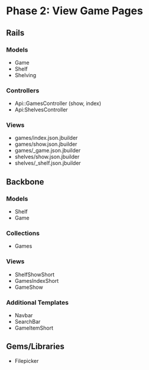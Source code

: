 # Phase 2:  View Game Pages

## Rails
### Models
* Game
* Shelf
* Shelving

### Controllers
* Api::GamesController (show, index)
* Api:ShelvesController

### Views
* games/index.json.jbuilder
* games/show.json.jbuilder
* games/\_game.json.jbuilder
* shelves/show.json.jbuilder
* shelves/\_shelf.json.jbuilder

## Backbone
### Models
* Shelf
* Game

### Collections
* Games

### Views
* ShelfShowShort
* GamesIndexShort
* GameShow

### Additional Templates
* Navbar
* SearchBar
* GameItemShort

## Gems/Libraries
* Filepicker
